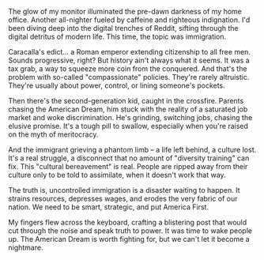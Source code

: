 The glow of my monitor illuminated the pre-dawn darkness of my home office. Another all-nighter fueled by caffeine and righteous indignation. I'd been diving deep into the digital trenches of Reddit, sifting through the digital detritus of modern life. This time, the topic was immigration.

Caracalla's edict… a Roman emperor extending citizenship to all free men. Sounds progressive, right? But history ain't always what it seems. It was a tax grab, a way to squeeze more coin from the conquered. And that's the problem with so-called "compassionate" policies. They're rarely altruistic. They're usually about power, control, or lining someone's pockets.

Then there's the second-generation kid, caught in the crossfire. Parents chasing the American Dream, him stuck with the reality of a saturated job market and woke discrimination. He's grinding, switching jobs, chasing the elusive promise. It's a tough pill to swallow, especially when you're raised on the myth of meritocracy.

And the immigrant grieving a phantom limb – a life left behind, a culture lost. It's a real struggle, a disconnect that no amount of "diversity training" can fix. This "cultural bereavement" is real. People are ripped away from their culture only to be told to assimilate, when it doesn't work that way. 

The truth is, uncontrolled immigration is a disaster waiting to happen. It strains resources, depresses wages, and erodes the very fabric of our nation. We need to be smart, strategic, and put America First.

My fingers flew across the keyboard, crafting a blistering post that would cut through the noise and speak truth to power. It was time to wake people up. The American Dream is worth fighting for, but we can't let it become a nightmare.